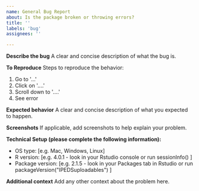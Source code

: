 ```yaml
---
name: General Bug Report
about: Is the package broken or throwing errors? 
title: ''
labels: 'bug'
assignees: ''

---
```


**Describe the bug**
A clear and concise description of what the bug is.

**To Reproduce**
Steps to reproduce the behavior:
1. Go to '...'
2. Click on '....'
3. Scroll down to '....'
4. See error

**Expected behavior**
A clear and concise description of what you expected to happen.

**Screenshots**
If applicable, add screenshots to help explain your problem.

**Technical Setup (please complete the following information):**
 - OS type: [e.g. Mac, Windows, Linux]
 - R version: [e.g. 4.0.1 - look in your Rstudio console or run sessionInfo() ]
 - Package version: [e.g. 2.1.5 - look in your Packages tab in Rstudio or run packageVersion("IPEDSuploadables") ]

**Additional context**
Add any other context about the problem here.
